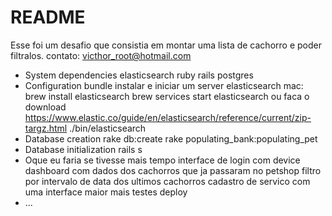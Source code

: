 # README
Esse foi um desafio que consistia em montar uma lista de cachorro e poder filtralos.
contato: victhor_root@hotmail.com

* System dependencies
  elasticsearch
  ruby
  rails
  postgres
* Configuration
bundle
instalar e iniciar um server elasticsearch
mac:
brew install elasticsearch
brew services start elasticsearch
ou
faca o download
https://www.elastic.co/guide/en/elasticsearch/reference/current/zip-targz.html
./bin/elasticsearch
* Database creation
  rake db:create rake populating_bank:populating_pet
* Database initialization
  rails s
* Oque eu faria se tivesse mais tempo
  interface de login com device
  dashboard com dados dos cachorros que ja passaram no petshop
  filtro por intervalo de data dos ultimos cachorros
  cadastro de servico
  com uma interface maior mais testes
  deploy
* ...
